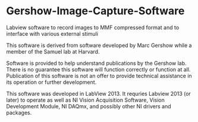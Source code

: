 # Gershow-Image-Capture-Software
Labview software to record images to MMF compressed format and to interface with various external stimuli

This software is derived from software developed by Marc Gershow while a member of the Samuel lab at Harvard.

Software is provided to help understand publications by the Gershow lab. There is no guarantee this software will function correctly or function at all. Publication of this software is not an offer to provide technical assistance in its operation or further development. 

This software was developed in LabView 2013. It requries Labview 2013 (or later) to operate as well as NI Vision Acquisition Software, Vision Development Module, NI DAQmx, and possibly other NI drivers and packages.
